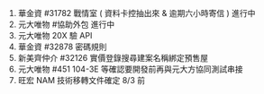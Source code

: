 1. 華金資 #31782 戰情室 ( 資料卡控抽出來 & 逾期六小時寄信 ) 進行中
2. 元大唯物 #協助外包 進行中
3. 元大唯物 20X 驗 API
4. 華金資 #32878 密碼規則
5. 新美齊仲介 #32126 實價登錄搜尋建案名稱綁定預售屋
6. 元大唯物 #451 104-3E 等確認要開發前再與元大方協同測試串接
7. 旺宏 NAM 技術移轉文件確定 8/3 前
